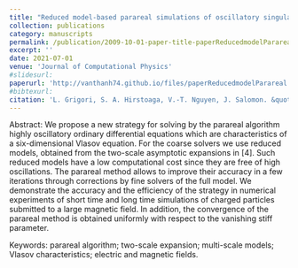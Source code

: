 ```yaml
---
title: "Reduced model-based parareal simulations of oscillatory singularly perturbed ordinary differential equations"
collection: publications
category: manuscripts
permalink: /publication/2009-10-01-paper-title-paperReducedmodelParareal
excerpt: ''
date: 2021-07-01
venue: 'Journal of Computational Physics'
#slidesurl: 
paperurl: 'http://vanthanh74.github.io/files/paperReducedmodelParareal.pdf'
#bibtexurl: 
citation: 'L. Grigori, S. A. Hirstoaga, V.-T. Nguyen, J. Salomon. &quot;Reduced model-based parareal simulations of oscillatory singularly perturbed ordinary differential equations.&quot; <i>Journal of Computational Physics</i>. Volume 436. 2021. 110282. ISSN 0021-9991. https://doi.org/10.1016/j.jcp.2021.110282.'
---
```


 Abstract: We propose a new strategy for solving by the parareal algorithm highly oscillatory ordinary differential equations which are characteristics of a six-dimensional Vlasov equation. For the coarse solvers we use reduced models, obtained from the two-scale asymptotic expansions in [4]. Such reduced models have a low computational cost since they are free of high oscillations. The parareal method allows to improve their accuracy in a few iterations through corrections by fine solvers of the full model. We demonstrate the accuracy and the efficiency of the strategy in numerical experiments of short time and long time simulations of charged particles submitted to a large magnetic field. In addition, the convergence of the parareal method is obtained uniformly with respect to the vanishing stiff parameter.

Keywords: parareal algorithm; two-scale expansion; multi-scale models; Vlasov characteristics; electric and magnetic fields.
